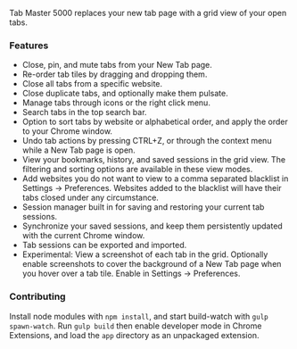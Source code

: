 Tab Master 5000 replaces your new tab page with a grid view of your open tabs. 

### Features

- Close, pin, and mute tabs from your New Tab page.
- Re-order tab tiles by dragging and dropping them.
- Close all tabs from a specific website.
- Close duplicate tabs, and optionally make them pulsate.
- Manage tabs through icons or the right click menu.
- Search tabs in the top search bar.
- Option to sort tabs by website or alphabetical order, and apply the order to your Chrome window.
- Undo tab actions by pressing CTRL+Z, or through the context menu while a New Tab page is open.
- View your bookmarks, history, and saved sessions in the grid view. The filtering and sorting options are available in these view modes.
- Add websites you do not want to view to a comma separated blacklist in Settings -> Preferences. Websites added to the blacklist will have their tabs closed under any circumstance.
- Session manager built in for saving and restoring your current tab sessions.
- Synchronize your saved sessions, and keep them persistently updated with the current Chrome window.
- Tab sessions can be exported and imported.
- Experimental: View a screenshot of each tab in the grid. Optionally enable screenshots to cover the background of a New Tab page when you hover over a tab tile. Enable in Settings -> Preferences.

### Contributing
Install node modules with ```npm install```, and start build-watch with ```gulp spawn-watch```.
Run ```gulp build``` then enable developer mode in Chrome Extensions, and load the ```app``` directory as an unpackaged extension.
